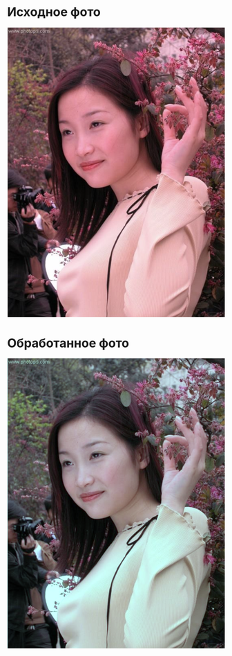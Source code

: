# Исходное фото
![](../lab01/images/lab09.png)

# Обработанное фото
![](../lab01/images/lab09_output.png)
